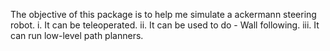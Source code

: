 
The objective of this package is to help me simulate a ackermann steering robot.
i. It can be teleoperated.
ii. It can be used to do - Wall following.
iii. It can run low-level path planners.